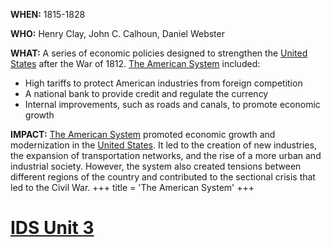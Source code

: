 **WHEN:** 1815-1828

**WHO:** Henry Clay, John C. Calhoun, Daniel Webster

**WHAT:** A series of economic policies designed to strengthen the [United States](./../united-states/) after the War of 1812. [The American System](./../the-american-system/) included:

* High tariffs to protect American industries from foreign competition
* A national bank to provide credit and regulate the currency
* Internal improvements, such as roads and canals, to promote economic growth

**IMPACT:** [The American System](./../the-american-system/) promoted economic growth and modernization in the [United States](./../united-states/). It led to the creation of new industries, the expansion of transportation networks, and the rise of a more urban and industrial society. However, the system also created tensions between different regions of the country and contributed to the sectional crisis that led to the Civil War.
+++
 title = 'The American System'
+++
# [IDS Unit 3](./../ids-unit-3/)